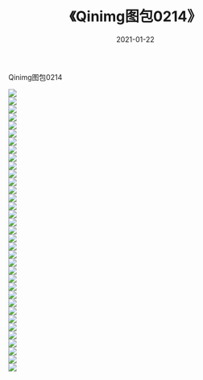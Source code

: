 ﻿---
layout: post
title:  《Qinimg图包0214》
date:   2021-01-22
img: http://imgx.orgx.ga/Qinimg图包/Qinimg图包0214/000.jpg
categories: [美女, 清纯, 唯美]
---

Qinimg图包0214

 ![](http://imgx.orgx.ga/Qinimg图包/Qinimg图包0214/001.jpg) <br>![](http://imgx.orgx.ga/Qinimg图包/Qinimg图包0214/002.jpg) <br>![](http://imgx.orgx.ga/Qinimg图包/Qinimg图包0214/003.jpg) <br>![](http://imgx.orgx.ga/Qinimg图包/Qinimg图包0214/004.jpg) <br>![](http://imgx.orgx.ga/Qinimg图包/Qinimg图包0214/005.jpg) <br>![](http://imgx.orgx.ga/Qinimg图包/Qinimg图包0214/006.jpg) <br>![](http://imgx.orgx.ga/Qinimg图包/Qinimg图包0214/007.jpg) <br>![](http://imgx.orgx.ga/Qinimg图包/Qinimg图包0214/008.jpg) <br>![](http://imgx.orgx.ga/Qinimg图包/Qinimg图包0214/009.jpg) <br>![](http://imgx.orgx.ga/Qinimg图包/Qinimg图包0214/010.jpg) <br>![](http://imgx.orgx.ga/Qinimg图包/Qinimg图包0214/011.jpg) <br>![](http://imgx.orgx.ga/Qinimg图包/Qinimg图包0214/012.jpg) <br>![](http://imgx.orgx.ga/Qinimg图包/Qinimg图包0214/013.jpg) <br>![](http://imgx.orgx.ga/Qinimg图包/Qinimg图包0214/014.jpg) <br>![](http://imgx.orgx.ga/Qinimg图包/Qinimg图包0214/015.jpg) <br>![](http://imgx.orgx.ga/Qinimg图包/Qinimg图包0214/016.jpg) <br>![](http://imgx.orgx.ga/Qinimg图包/Qinimg图包0214/017.jpg) <br>![](http://imgx.orgx.ga/Qinimg图包/Qinimg图包0214/018.jpg) <br>![](http://imgx.orgx.ga/Qinimg图包/Qinimg图包0214/019.jpg) <br>![](http://imgx.orgx.ga/Qinimg图包/Qinimg图包0214/020.jpg) <br>![](http://imgx.orgx.ga/Qinimg图包/Qinimg图包0214/021.jpg) <br>![](http://imgx.orgx.ga/Qinimg图包/Qinimg图包0214/022.jpg) <br>![](http://imgx.orgx.ga/Qinimg图包/Qinimg图包0214/023.jpg) <br>![](http://imgx.orgx.ga/Qinimg图包/Qinimg图包0214/024.jpg) <br>![](http://imgx.orgx.ga/Qinimg图包/Qinimg图包0214/025.jpg) <br>![](http://imgx.orgx.ga/Qinimg图包/Qinimg图包0214/026.jpg) <br>![](http://imgx.orgx.ga/Qinimg图包/Qinimg图包0214/027.jpg) <br>![](http://imgx.orgx.ga/Qinimg图包/Qinimg图包0214/028.jpg) <br>![](http://imgx.orgx.ga/Qinimg图包/Qinimg图包0214/029.jpg) <br>![](http://imgx.orgx.ga/Qinimg图包/Qinimg图包0214/030.jpg) <br>![](http://imgx.orgx.ga/Qinimg图包/Qinimg图包0214/031.jpg) <br>![](http://imgx.orgx.ga/Qinimg图包/Qinimg图包0214/032.jpg) <br>![](http://imgx.orgx.ga/Qinimg图包/Qinimg图包0214/033.jpg) <br>![](http://imgx.orgx.ga/Qinimg图包/Qinimg图包0214/034.jpg) <br>![](http://imgx.orgx.ga/Qinimg图包/Qinimg图包0214/035.jpg) <br>